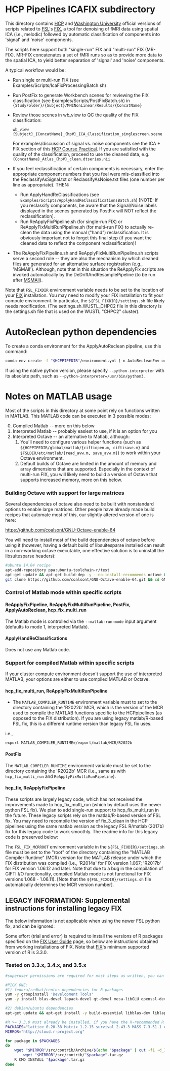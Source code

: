 # HCP Pipelines ICAFIX subdirectory

This directory contains [HCP] and [Washington University] official versions of
scripts related to [FSL]'s [FIX], a tool for denoising of fMRI data using
spatial ICA (i.e., melodic) followed by automatic classification of components into
'signal' and 'noise' components.

The scripts here support both "single-run" FIX and "multi-run" FIX (MR-FIX).
MR-FIX concatenates a set of fMRI runs so as to provide more data to the
spatial ICA, to yield better separation of 'signal' and 'noise' components.

A typical workflow would be:
* Run single or multi-run FIX (see Examples/Scripts/IcaFixProcessingBatch.sh)
* Run PostFix to generate Workbench scenes for reviewing the FIX classification (see
  Examples/Scripts/PostFixBatch.sh) in `{StudyFolder}/{Subject}/MNINonLinear/Results/{ConcatName}`
* Review those scenes in wb_view to QC the quality of the FIX classification:

  `wb_view {Subject}_{ConcatName}_{hp#}_ICA_Classification_singlescreen.scene` 

   For examples/discussion of signal vs. noise components see the ICA + FIX section of this [HCP Course Practical](https://wustl.app.box.com/v/hcp-2019-practical-05). If you are
  satisfied with the quality of the classification, proceed to use the cleaned data, e.g. `{ConcatName}_Atlas_{hp#}_clean.dtseries.nii`
* If you feel reclassification of certain components is necessary, enter the
  appropriate component numbers that you feel were mis-classified into the
  ReclassifyAsSignal.txt or ReclassifyAsNoise.txt files (one number per line as appropriate). THEN:
  * Run ApplyHandReClassifications (see
  `Examples/Scripts/ApplyHandReClassificationsBatch.sh`) [NOTE: If you reclassify
  components, be aware that the Signal/Noise labels displayed in the scenes
  generated by PostFix will NOT reflect the reclassification].
  * Run ReApplyFixPipeline.sh (for single-run FIX) or
  ReApplyFixMultiRunPipeline.sh (for multi-run FIX) to actually re-clean the data using
  the manual ("hand") reclassification. It is obviously important not to forget this
  final step (if you want the cleaned data to reflect the component reclassification)!

* The ReApplyFixPipeline.sh and ReApplyFixMultiRunPipeline.sh scripts serve a second
  role -- they are also the mechanism by which cleaned files are generated for
  an alternative surface registration (e.g., 'MSMAll'). Although, note that in this
  situation the ReApplyFix scripts are invoked automatically by the
  DeDriftAndResamplePipeline (to be run after [MSMAll](https://github.com/Washington-University/HCPpipelines/tree/master/MSMAll)).

Note that `FSL_FIXDIR` environment variable needs to be set to the location of
your [FIX] installation. You may need to modify your FIX installation to fit
your compute environment. In particular, the `${FSL_FIXDIR}/settings.sh` file
likely needs modification. (The settings.sh.WUSTL_CHPC2 file in this directory
is the settings.sh file that is used on the WUSTL "CHPC2" cluster).

# AutoReclean python dependencies

To create a conda environment for the ApplyAutoReclean pipeline, use this command:

```bash
conda env create -f "$HCPPIPEDIR"/environment.yml [-n AutoRecleanEnv or -p /somewhere/you/want/the/conda/environment/installed ]
```
If using the native python version, please specify `--python-interpreter` with its absolute path, such as `--python-interpreter=/usr/bin/python3`.

# Notes on MATLAB usage

Most of the scripts in this directory at some point rely on functions written
in MATLAB. This MATLAB code can be executed in 3 possible modes:

0. Compiled Matlab -- more on this below
1. Interpreted Matlab -- probably easiest to use, if it is an option for you
2. Interpreted Octave -- an alternative to Matlab, although:
	1. You'll need to configure various helper functions (such as `${HCPPIPEDIR/global/matlab/{ciftiopen.m, ciftisave.m}` and `$FSLDIR/etc/matlab/{read_avw.m, save_avw.m}`) to work within your Octave environment.
	2. Default builds of Octave are limited in the amount of memory and array dimensions that are supported. Especially in the context of multi-run FIX, you will likely need to build a version of Octave that supports increased memory, more on this below.

### Building Octave with support for large matrices

Several dependencies of octave also need to be built with nonstandard options to enable large matrices.  Other people have already made build recipes that automate most of this, our slightly altered version of one is here:

https://github.com/coalsont/GNU-Octave-enable-64

You will need to install most of the build dependencies of octave before using it (however, having a default build of libsuitesparse installed can result in a non-working octave executable, one effective solution is to uninstall the libsuitesparse headers):

```bash
#ubuntu 14.04 recipe
apt-add-repository ppa:ubuntu-toolchain-r/test
apt-get update && apt-get build-dep -y --no-install-recommends octave && apt-get install -y --no-install-recommends git cmake libpq-dev gcc-6 gfortran-6 g++-6 zip libosmesa6-dev libsundials-serial-dev bison && apt-get remove -y libsuitesparse-dev && apt-get autoremove -y
git clone https://github.com/coalsont/GNU-Octave-enable-64.git && cd GNU-Octave-enable-64 && make INSTALL_DIR=/usr/local CC=gcc-6 FC=gfortran-6 CXX=g++-6 && ldconfig
```

### Control of Matlab mode within specific scripts

#### ReApplyFixPipeline, ReApplyFixMultiRunPipeline, PostFix, ApplyAutoReclean, hcp_fix_multi_run

The Matlab mode is controlled via the `--matlab-run-mode` input argument
(defaults to mode 1, interpreted Matlab).

#### ApplyHandReClassifications

Does not use any Matlab code.

### Support for compiled Matlab within specific scripts

If your cluster compute environment doesn't support the use of interpreted
MATLAB, your options are either to use compiled MATLAB or Octave.

#### hcp_fix_multi_run, ReApplyFixMultiRunPipeline

* The `MATLAB_COMPILER_RUNTIME` environment variable must to set to
the directory containing the 'R2022b' MCR, which is the version of the MCR
used to compile the MATLAB functions specific to the HCPpipelines (as opposed
to the FIX distribution).  If you are using legacy matlab/R-based FSL fix, this
is a different runtime version than legacy FSL fix uses.

i.e.,

	export MATLAB_COMPILER_RUNTIME=/export/matlab/MCR/R2022b

#### PostFix

The `MATLAB_COMPILER_RUNTIME` environment variable must be set to the
directory containing the 'R2022b' MCR (i.e., same as with
`hcp_fix_multi_run` and `ReApplyFixMultiRunPipeline`).

#### hcp_fix, ReApplyFixPipeline

These scripts are largely legacy code, which has not received the
improvements made to hcp_fix_multi_run (which by default uses the newer
python FSL fix).  We plan to add single-run support to hcp_fix_multi_run in
the future.  These legacy scripts rely on the matlab/R-based version of FSL
fix.  You may need to recompile the version of fix_3_clean in the HCP
pipelines using the same matlab version as the legacy FSL R/matlab (2017b)
fix for this legacy code to work smoothly.  The readme info for this legacy
code is preserved below:

The `FSL_FIX_MCRROOT` environment variable in the `${FSL_FIXDIR}/settings.sh`
file must be set to the "root" of the directory containing the "MATLAB
Compiler Runtime" (MCR) version for the MATLAB release under which the FIX
distribution was compiled (i.e., 'R2014a' for FIX version 1.067; 'R2017b' for
FIX version 1.06.12 and later. Note that due to a bug in the compilation of
GIFTI I/O functionality, compiled Matlab mode is not functional for FIX
versions 1.068 - 1.06.11).
[Note that the `${FSL_FIXDIR}/settings.sh` file automatically determines the MCR version number].

## LEGACY INFORMATION: Supplemental instructions for installing legacy FIX

The below information is not applicable when using the newer FSL python fix, and can be ignored:

Some effort (trial and error) is required to install the versions of R packages specified on the [FIX User Guide] page, so below are instructions obtained from working installations of FIX.  Note that [FIX]'s minimum supported version of R is 3.3.0.

### Tested on 3.3.x, 3.4.x, and 3.5.x

```bash
#superuser permissions are required for most steps as written, you can use "sudo -s" to obtain a root-privileged shell

#PICK ONE:
#1) fedora/redhat/centos dependencies for R packages
yum -y groupinstall 'Development Tools'
yum -y install blas-devel lapack-devel qt-devel mesa-libGLU openssl-devel libssh-devel

#2) debian/ubuntu dependencies
apt-get update && apt-get install -y build-essential libblas-dev liblapack-dev qt5-default libglu1-mesa libcurl4-openssl-dev libssl-dev libssh2-1-dev --no-install-recommends

#R >= 3.3.0 must already be installed, if you have the R-recommended R packages installed you can probably skip "lattice" through "KernSmooth"
PACKAGES="lattice_0.20-38 Matrix_1.2-15 survival_2.43-3 MASS_7.3-51.1 class_7.3-14 codetools_0.2-16 KernSmooth_2.23-15 mvtnorm_1.0-8 modeltools_0.2-22 zoo_1.8-4 sandwich_2.5-0 strucchange_1.5-1 TH.data_1.0-9 multcomp_1.4-8 coin_1.2-2 bitops_1.0-6 gtools_3.8.1 gdata_2.18.0 caTools_1.17.1.1 gplots_3.0.1 kernlab_0.9-24 ROCR_1.0-7 party_1.0-25 e1071_1.6-7 randomForest_4.6-12"
MIRROR="http://cloud.r-project.org"

for package in $PACKAGES
do
    wget "$MIRROR"/src/contrib/Archive/$(echo "$package" | cut -f1 -d_)/"$package".tar.gz || \
        wget "$MIRROR"/src/contrib/"$package".tar.gz
    R CMD INSTALL "$package".tar.gz
done
```

<!-- References -->

[HCP]: http://www.humanconnectome.org
[Washington University]: http://www.wustl.edu
[FSL]: http://fsl.fmrib.ox.ac.uk/fsl/fslwiki
[FIX]: http://fsl.fmrib.ox.ac.uk/fsl/fslwiki/FIX
[FIX User Guide]: https://fsl.fmrib.ox.ac.uk/fsl/fslwiki/FIX/UserGuide
